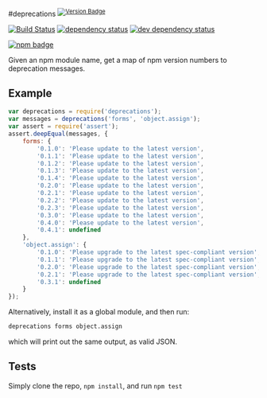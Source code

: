 #deprecations <sup>[![Version Badge][2]][1]</sup>

[![Build Status][3]][4] [![dependency status][5]][6] [![dev dependency status][7]][8]

[![npm badge][9]][1]

Given an npm module name, get a map of npm version numbers to deprecation messages.

## Example
```js
var deprecations = require('deprecations');
var messages = deprecations('forms', 'object.assign');
var assert = require('assert');
assert.deepEqual(messages, {
	forms: {
		'0.1.0': 'Please update to the latest version',
		'0.1.1': 'Please update to the latest version',
		'0.1.2': 'Please update to the latest version',
		'0.1.3': 'Please update to the latest version',
		'0.1.4': 'Please update to the latest version',
		'0.2.0': 'Please update to the latest version',
		'0.2.1': 'Please update to the latest version',
		'0.2.2': 'Please update to the latest version',
		'0.2.3': 'Please update to the latest version',
		'0.3.0': 'Please update to the latest version',
		'0.4.0': 'Please update to the latest version',
		'0.4.1': undefined
	},
	'object.assign': {
		'0.1.0': 'Please upgrade to the latest spec-compliant version',
		'0.1.1': 'Please upgrade to the latest spec-compliant version',
		'0.2.0': 'Please upgrade to the latest spec-compliant version',
		'0.2.1': 'Please upgrade to the latest spec-compliant version',
		'0.3.1': undefined
	}
});
```

Alternatively, install it as a global module, and then run:
```bash
deprecations forms object.assign
```
which will print out the same output, as valid JSON.
## Tests
Simply clone the repo, `npm install`, and run `npm test`

[1]: https://npmjs.org/package/deprecations
[2]: http://vb.teelaun.ch/ljharb/npm-deprecations.svg
[3]: https://travis-ci.org/ljharb/npm-deprecations.svg
[4]: https://travis-ci.org/ljharb/npm-deprecations
[5]: https://david-dm.org/ljharb/npm-deprecations.svg
[6]: https://david-dm.org/ljharb/npm-deprecations
[7]: https://david-dm.org/ljharb/npm-deprecations/dev-status.svg
[8]: https://david-dm.org/ljharb/npm-deprecations#info=devDependencies
[9]: https://nodei.co/npm/deprecations.png?downloads=true&stars=true

